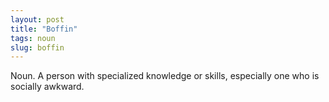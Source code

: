 ```yaml
---
layout: post
title: "Boffin"
tags: noun
slug: boffin
---
```

Noun. A person with specialized knowledge or skills, especially one who is socially awkward.
